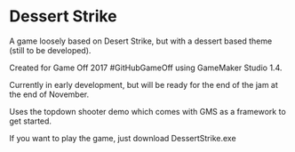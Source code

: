 # Dessert Strike

A game loosely based on Desert Strike, but with a dessert based theme (still to be developed).

Created for Game Off 2017 #GitHubGameOff using GameMaker Studio 1.4.

Currently in early development, but will be ready for the end of the jam at the end of November.

Uses the topdown shooter demo which comes with GMS as a framework to get started.

If you want to play the game, just download DessertStrike.exe

